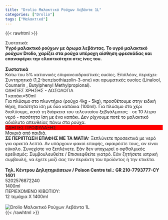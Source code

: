 ```yaml
---
title: "Drolio Μαλακτικό Ρούχων Λεβάντα 1L"
categories: ["Drolio"]
tags: ["Μαλακτικά"]
---
```

{{< rawhtml >}}

<div class="sload172"><div class="product"><div id="sistatika">Συστατικά:</div><div class="alltext"><strong>Υγρό μαλακτικό ρούχων με άρωμα λεβάντας. Το υγρό μαλακτικό ρούχων Drolio, χαρίζει στα ρούχα υπέροχη αίσθηση φρεσκάδας και επαναφέρει την ελαστικότητα στις ίνες του.</strong><br><br><strong>Συστατικά</strong><br>Κάτω του 5% κατιονικές επιφανειοδραστικές ουσίες. Επιπλέον, περιέχει: Συντηρητικά (1,2-benzisothiazolin-3-one) και αρωματικές ουσίες (Linalool, Coumarin , Butylphenyl Methylpropional).</div><div class="whead">ΟΔΗΓΙΕΣ ΧΡΗΣΗΣ - ΔΟΣΟΛΟΓΙΑ</div><div class="all2">1 καπάκι=50ml<br>Για πλύσιμο στο πλυντήριο (ρούχα 4kg - 5kg), προσθέτουμε στην ειδική θήκη, ποσότητα ίση με δύο καπάκια (100ml). Για πλύσιμο στο χέρι διαλύουμε, κατά τη διάρκεια του τελευταίου ξεβγάλματος - σε 10 λίτρα νερό - ποσότητα ίση με ένα καπάκι. Δεν ρίχνουμε ποτέ το μαλακτικό αδιάλυτο απευθείας πάνω στα ρούχα.</div><div class="keno"></div><div style="background:red" class="whead">ΟΔΗΓΙΕΣ ΠΡΟΦΥΛΑΞΗΣ</div><div class="all2">Μακριά από παιδιά.<br><strong>ΣΕ ΠΕΡΙΠΤΩΣΗ ΕΠΑΦΗΣ ΜΕ ΤΑ ΜΑΤΙΑ:</strong> Ξεπλύνετε προσεκτικά με νερό για αρκετά λεπτά. Αν υπάρχουν φακοί επαφής, αφαιρέστε τους, αν είναι εύκολο. Συνεχίστε να ξεπλένετε. Εάν δεν υποχωρεί ο οφθαλμικός ερεθισμός: Συμβουλευθείτε / Επισκεφθείτε γιατρό. Εάν ζητήσετε ιατρική συμβουλή, να έχετε μαζί σας τον περιέκτη του προϊόντος ή την ετικέτα.<br><br><strong>Τηλ. Κέντρου Δηλητηριάσεων / Poison Centre tel.: GR 210-7793777-CY 1401</strong></div><div class="keno"></div><div id="barcode"><div id="barimage1"></div><span id="bartext">5202576872240</span></div><div id="varos"><div id="varosimage1"></div><span id="varostext">1400ml</span></div><div id="kivotio">ΠΕΡΙΕΧΟΜΕΝΟ ΚΙΒΩΤΙΟΥ:<br>12 τεμάχια Χ 1400ml</div><br><div class="pimg"><img alt="Drolio Μαλακτικό Ρούχων Λεβάντα 1L" title="Drolio Μαλακτικό Ρούχων Λεβάντα 1L" src="/media/images/drolio-ygro-malaktiko-lebanta-1l.jpg"></div></div></div>
{{< /rawhtml >}}


